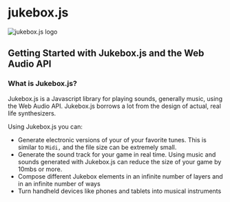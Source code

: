 jukebox.js
=========
![jukebox.js logo](http://danielstern.github.io/jukeboxjs/images/logo%20notext.svg)

 <h2>Getting Started with Jukebox.js and the Web Audio API</h2>
    <h3>What is Jukebox.js?</h3>
    <p>
        Jukebox.js is a Javascript library for playing sounds, generally music, using the Web Audio API. Jukebox.js borrows a lot from the design of actual, real life synthesizers.
    </p>
    <p>
        Using Jukebox.js you can:
        <ul>
            <li>
                Generate electronic versions of your of your favorite tunes. This is similar to <code>Midi,</code> and the file size can be extremely small.
            </li>
            <li>
                Generate the sound track for your game in real time. Using music and sounds generated with Jukebox.js can reduce the size of your game by 10mbs or more.
            </li>
            <li>
                Compose different Jukebox elements in an infinite number of layers and in an infinite number of ways
            </li>
            <li>
                Turn handheld devices like phones and tablets into musical instruments
            </li>
        </ul>
    </p>
